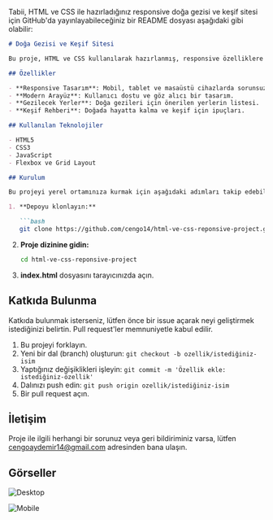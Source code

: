 Tabii, HTML ve CSS ile hazırladığınız responsive doğa gezisi ve keşif sitesi için GitHub'da yayınlayabileceğiniz bir README dosyası aşağıdaki gibi olabilir:

```markdown
# Doğa Gezisi ve Keşif Sitesi

Bu proje, HTML ve CSS kullanılarak hazırlanmış, responsive özelliklere sahip bir doğa gezisi ve keşif sitesidir. Amacı, doğa severlerin keşif yapmasını ve doğa gezilerini planlamasını kolaylaştırmaktır.

## Özellikler

- **Responsive Tasarım**: Mobil, tablet ve masaüstü cihazlarda sorunsuz çalışır.
- **Modern Arayüz**: Kullanıcı dostu ve göz alıcı bir tasarım.
- **Gezilecek Yerler**: Doğa gezileri için önerilen yerlerin listesi.
- **Keşif Rehberi**: Doğada hayatta kalma ve keşif için ipuçları.

## Kullanılan Teknolojiler

- HTML5
- CSS3
- JavaScript
- Flexbox ve Grid Layout

## Kurulum

Bu projeyi yerel ortamınıza kurmak için aşağıdaki adımları takip edebilirsiniz:

1. **Depoyu klonlayın:**

   ```bash
   git clone https://github.com/cengo14/html-ve-css-reponsive-project.git
   ```

2. **Proje dizinine gidin:**

   ```bash
   cd html-ve-css-reponsive-project
   ```

3. **index.html** dosyasını tarayıcınızda açın.

## Katkıda Bulunma

Katkıda bulunmak isterseniz, lütfen önce bir issue açarak neyi geliştirmek istediğinizi belirtin. Pull request'ler memnuniyetle kabul edilir.

1. Bu projeyi forklayın.
2. Yeni bir dal (branch) oluşturun: `git checkout -b ozellik/istediğiniz-isim`
3. Yaptığınız değişiklikleri işleyin: `git commit -m 'Özellik ekle: istediğiniz-özellik'`
4. Dalınızı push edin: `git push origin ozellik/istediğiniz-isim`
5. Bir pull request açın.


## İletişim

Proje ile ilgili herhangi bir sorunuz veya geri bildiriminiz varsa, lütfen [cengoaydemir14@gmail.com](mailto:cengoaydemir14@gmail.com) adresinden bana ulaşın.

## Görseller

![Desktop](desktop.gif)

![Mobile](mobile.gif)
